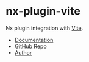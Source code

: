 # nx-plugin-vite

Nx plugin integration with [Vite](https://vitejs.dev/).

- [Documentation](https://nx-plugins.netlify.app/nx/vite.html)
- [GitHub Repo](https://github.com/LinbuduLab/nx-plugins)
- [Author](https://github.com/linbudu599)
